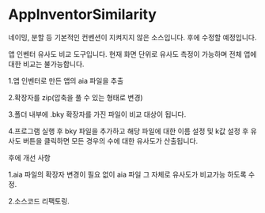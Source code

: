 # AppInventorSimilarity
네이밍, 분할 등 기본적인 컨벤션이 지켜지지 않은 소스입니다. 후에 수정할 예정입니다.

앱 인벤터 유사도 비교 도구입니다. 현재 화면 단위로 유사도 측정이 가능하며 전체 앱에 대한 비교는 불가능합니다.

1.앱 인벤터로 만든 앱의 aia 파일을 추출

2.확장자를 zip(압축을 풀 수 있는 형태로 변경)

3.폴더 내부에 .bky 확장자를 가진 파일이 비교 대상이 됩니다.

4.프로그램 실행 후 bky 파일을 추가하고 해당 파일에 대한 이름 설정 및 k값 설정 후 유사도 버튼을 클릭하면 모든 경우의 수에 대한 유사도가 산출됩니다.



후에 개선 사항


1.aia 파일의 확장자 변경이 필요 없이 aia 파일 그 자체로 유사도가 비교가능 하도록 수정.


2.소스코드 리팩토링.
